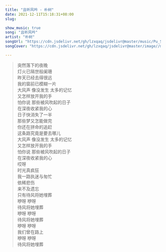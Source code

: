 ```yaml
---
title: "且听风吟 - 朴树"
date: 2021-12-11T15:18:31+08:00
slug: 

show_music: true
song: "且听风吟"
artist: "朴树"
songUrl: "https://cdn.jsdelivr.net/gh/lzxqaq/jsdelivr@master/music/Pu_Shu_Hear_The_Wind_Sing.mp3"
songCover: "https://cdn.jsdelivr.net/gh/lzxqaq/jsdelivr@master/image//music/pushu.jpg"

---
```


> 突然落下的夜晚  
> 灯火已隔世般阑珊  
> 昨天已经去得很远  
> 我的窗前已模糊一片  
> 大风声 像没发生 太多的记忆  
> 又怎样放开我的手  
> 怕你说 那些被风吹起的日子  
> 在深夜收紧我的心  
> 日子快消失了一半  
> 那些梦又怎能做完  
> 你还在拼命的追赶  
> 这条路究竟是要去哪儿  
> 大风声 像没发生 太多的记忆  
> 又怎样放开我的手  
> 怕你说 那些被风吹起的日子  
> 在深夜收紧我的心  
> 哎呀  
> 时光真疯狂  
> 我一路执迷与匆忙  
> 依稀悲伤  
> 来不及遗忘     
> 只有待风将她埋葬  
> 咿呀 咿呀  
> 待风将她埋葬  
> 咿呀 咿呀  
> 待风将她埋葬  
> 咿呀 咿呀  
> 我们曾在路上  
> 咿呀 咿呀  
> 待风将她埋葬  